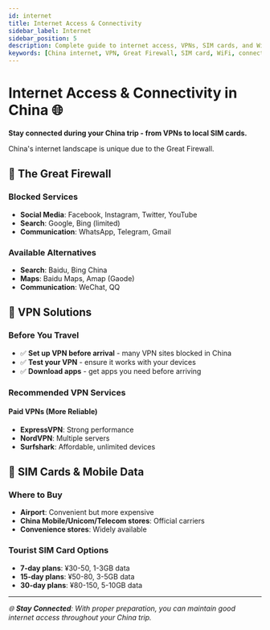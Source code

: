 ```yaml
---
id: internet
title: Internet Access & Connectivity
sidebar_label: Internet
sidebar_position: 5
description: Complete guide to internet access, VPNs, SIM cards, and WiFi in China
keywords: [China internet, VPN, Great Firewall, SIM card, WiFi, connectivity]
---
```


# Internet Access & Connectivity in China 🌐

**Stay connected during your China trip - from VPNs to local SIM cards.**

China's internet landscape is unique due to the Great Firewall.

## 🚫 The Great Firewall

### **Blocked Services**
- **Social Media**: Facebook, Instagram, Twitter, YouTube
- **Search**: Google, Bing (limited)
- **Communication**: WhatsApp, Telegram, Gmail

### **Available Alternatives**
- **Search**: Baidu, Bing China
- **Maps**: Baidu Maps, Amap (Gaode)
- **Communication**: WeChat, QQ

## 🔐 VPN Solutions

### **Before You Travel**
- ✅ **Set up VPN before arrival** - many VPN sites blocked in China
- ✅ **Test your VPN** - ensure it works with your devices
- ✅ **Download apps** - get apps you need before arriving

### **Recommended VPN Services**
#### **Paid VPNs (More Reliable)**
- **ExpressVPN**: Strong performance
- **NordVPN**: Multiple servers
- **Surfshark**: Affordable, unlimited devices

## 📱 SIM Cards & Mobile Data

### **Where to Buy**
- **Airport**: Convenient but more expensive
- **China Mobile/Unicom/Telecom stores**: Official carriers
- **Convenience stores**: Widely available

### **Tourist SIM Card Options**
- **7-day plans**: ¥30-50, 1-3GB data
- **15-day plans**: ¥50-80, 3-5GB data
- **30-day plans**: ¥80-150, 5-10GB data

---

*🌐 **Stay Connected**: With proper preparation, you can maintain good internet access throughout your China trip.* 